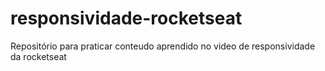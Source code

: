# responsividade-rocketseat
Repositório para praticar conteudo aprendido no video de responsividade da rocketseat
